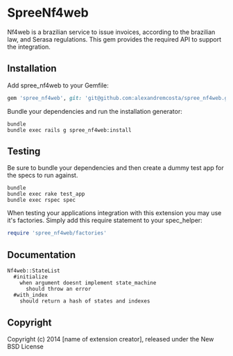SpreeNf4web
===========

Nf4web is a brazilian service to issue invoices, according to the
brazilian law, and Serasa regulations. This gem provides the required
API to support the integration.

Installation
------------

Add spree_nf4web to your Gemfile:

```ruby
gem 'spree_nf4web', git: 'git@github.com:alexandremcosta/spree_nf4web.git', branch: '2-2-stable'
```

Bundle your dependencies and run the installation generator:

```shell
bundle
bundle exec rails g spree_nf4web:install
```

Testing
-------

Be sure to bundle your dependencies and then create a dummy test app for the specs to run against.

```shell
bundle
bundle exec rake test_app
bundle exec rspec spec
```

When testing your applications integration with this extension you may use it's factories.
Simply add this require statement to your spec_helper:

```ruby
require 'spree_nf4web/factories'
```

Documentation
-------------
```
Nf4web::StateList
  #initialize
    when argument doesnt implement state_machine
      should throw an error
  #with_index
    should return a hash of states and indexes
```

Copyright
---------

Copyright (c) 2014 [name of extension creator], released under the New BSD License
